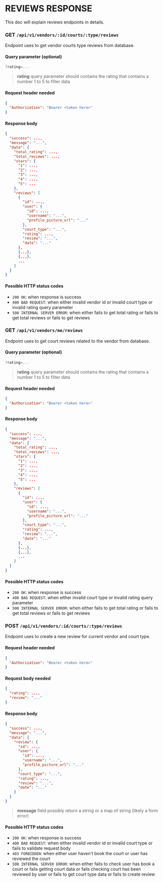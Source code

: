 # REVIEWS RESPONSE

This doc will explain reviews endpoints in details.

### **GET** `/api/v1/vendors/:id/courts/:type/reviews`

Endpoint uses to get vendor courts type reviews from database.

#### Query parameter (optional)

```js
?rating=...
```

> **rating** query parameter should contains the rating that contains a number 1 to 5 to filter data

#### Request header needed

```json
{
  "Authorization": "Bearer <token here>"
}
```

#### Response body

```json
{
  "success": ...,
  "message": "...",
  "data": {
    "total_rating": ...,
    "total_reviews": ...,
    "stars": {
      "1": ...,
      "2": ...,
      "3": ...,
      "4": ...,
      "5": ...
    },
    "reviews": [
      {
        "id": ...,
        "user": {
          "id": ...,
          "username": "...",
          "profile_picture_url": "..."
        },
        "court_type": "...",
        "rating": ...,
        "review": "...",
        "date": "..."
      },
      {...},
      {...},
      ...
    ]
  }
}
```

#### Possible HTTP status codes

- `200 OK`: when response is success
- `400 BAD REQUEST`: when either invalid vendor id or invalid court type or invalid rating query parameter
- `500 INTERNAL SERVER ERROR`: when either fails to get total rating or fails to get total reviews or fails to get reviews

### **GET** `/api/v1/vendors/me/reviews`

Endpoint uses to get court reviews related to the vendor from database.

#### Query parameter (optional)

```js
?rating=...
```

> **rating** query parameter should contains the rating that contains a number 1 to 5 to filter data

#### Request header needed

```json
{
  "Authorization": "Bearer <token here>"
}
```

#### Response body

```json
{
  "success": ...,
  "message": "...",
  "data": {
    "total_rating": ...,
    "total_reviews": ...,
    "stars": {
      "1": ...,
      "2": ...,
      "3": ...,
      "4": ...,
      "5": ...
    },
    "reviews": [
      {
        "id": ...,
        "user": {
          "id": ...,
          "username": "...",
          "profile_picture_url": "..."
        },
        "court_type": "...",
        "rating": ...,
        "review": "...",
        "date": "..."
      },
      {...},
      {...},
      ...
    ]
  }
}
```

#### Possible HTTP status codes

- `200 OK`: when response is success
- `400 BAD REQUEST`: when either invalid court type or invalid rating query parameter
- `500 INTERNAL SERVER ERROR`: when either fails to get total rating or fails to get total reviews or fails to get reviews

### **POST** `/api/v1/vendors/:id/courts/:type/reviews`

Endpoint uses to create a new review for current vendor and court type.

#### Request header needed

```json
{
  "Authorization": "Bearer <token here>"
}
```

#### Request body needed

```json
{
  "rating": ...,
  "review": "..."
}
```

#### Response body

```json
{
  "success": ...,
  "message": "...",
  "data": {
    "review": {
      "id": ...,
      "user": {
        "id": ...,
        "username": "...",
        "profile_picture_url": "..."
      },
      "court_type": "...",
      "rating": ...,
      "review": "...",
      "date": "..."
    }
  }
}
```

> **message** field possibly return a string or a map of string (likely a form error)

#### Possible HTTP status codes

- `200 OK`: when response is success
- `400 BAD REQUEST`: when either invalid vendor id or invalid court type or fails to validate request body
- `403 FORBIDDEN`: when either user haven't book the court or user has reviewed the court
- `500 INTERNAL SERVER ERROR`: when either fails to check user has book a court or fails getting court data or fails checking court has been reviewed by user or fails to get court type data or fails to create review
